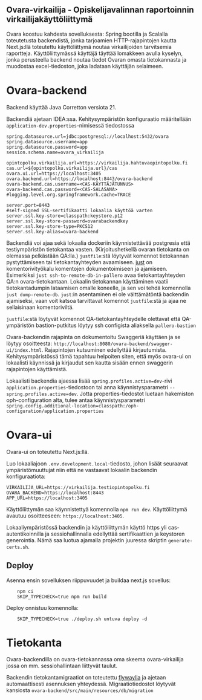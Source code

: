 ## Ovara-virkailija - Opiskelijavalinnan raportoinnin virkailijakäyttöliittymä

Ovara koostuu kahdesta sovelluksesta: Spring bootilla ja Scalalla toteutetusta backendistä,
jonka tarjoamien HTTP-rajapintojen kautta Next.js:llä toteutettu käyttöliittymä noutaa virkailijoiden tarvitsemia raportteja.
Käyttöliittymässä käyttäjä täyttää lomakkeen avulla kyselyn, jonka perusteella backend noutaa tiedot Ovaran omasta tietokannasta ja
muodostaa excel-tiedoston, joka ladataan käyttäjän selaimeen.

# Ovara-backend

Backend käyttää Java Corretton versiota 21.

Backendiä ajetaan IDEA:ssa. Kehitysympäristön konfiguraatio määritellään `application-dev.properties`-nimisessä tiedostossa
````
spring.datasource.url=jdbc:postgresql://localhost:5432/ovara
spring.datasource.username=app
spring.datasource.password=app
session.schema.name=ovara_virkailija

opintopolku.virkailija.url=https://virkailija.hahtuvaopintopolku.fi
cas.url=${opintopolku.virkailija.url}/cas
ovara.ui.url=https://localhost:3405
ovara.backend.url=https://localhost:8443/ovara-backend
ovara-backend.cas.username=<CAS-KÄYTTÄJÄTUNNUS>
ovara-backend.cas.password=<CAS-SALASANA>
#logging.level.org.springframework.cache=TRACE

server.port=8443
#self-signed SSL-sertifikaatti lokaalia käyttöä varten
server.ssl.key-store=classpath:keystore.p12
server.ssl.key-store-password=ovarabackendkey
server.ssl.key-store-type=PKCS12
server.ssl.key-alias=ovara-backend
````

Backendiä voi ajaa sekä lokaalia dockeriin käynnistettävää postgresia että testiympäristön tietokantaa vasten.
(Kirjoitushetkellä ovaran tietokanta on olemassa pelkästään QA:lla.) `justfile`:stä
löytyvät komennot tietokannan pystyttämiseen tai tietokantayhteyden avaamiseen. [just](https://github.com/casey/just) on
komentorivityökalu komentojen dokumentoimiseen ja ajamiseen. Esimerkiksi `just ssh-to-remote-db-in-pallero` avaa tietokantayhteyden
QA:n ovara-tietokantaan. Lokaalin tietokannan käyttäminen vaatii tietokantadumpin lataamisen omalle koneelle,
ja sen voi tehdä komennolla `just dump-remote-db`. `just`:in asentaminen ei ole välttämätöntä backendin ajamiseksi,
vaan voit katsoa tarvittavat komennot `justfile`:stä ja ajaa ne sellaisinaan komentoriviltä.

`justfile`:stä löytyvät komennot QA-tietokantayhteydelle olettavat että QA-ympäristön bastion-putkitus löytyy ssh configista aliaksella `pallero-bastion`

Ovara-backendin rajapinta on dokumentoitu Swaggeriä käyttäen ja se löytyy osoitteesta: `http://localhost:8080/ovara-backend/swagger-ui/index.html`.
Rajapintojen kutsuminen edellyttää kirjautumista. Kehitysympäristössä tämä tapahtuu helpoiten siten, että myös ovara-ui on
lokaalisti käynnissä ja kirjaudut sen kautta sisään ennen swaggerin rajapintojen käyttämistä.

Lokaalisti backendia ajaessa lisää `spring.profiles.active=dev`-rivi `application.properties`-tiedostoon
tai anna käynnistysparametri `--spring.profiles.active=dev`.
Jotta properties-tiedostot luetaan hakemiston oph-configuration alta, tulee antaa käynnistysparametri `spring.config.additional-location=classpath:/oph-configuration/application.properties`

# Ovara-ui

Ovara-ui on toteutettu Next.js:llä.

Luo lokaaliajoon `.env.development.local`-tiedosto, johon lisäät seuraavat ympäristömuuttujat niin että ne vastaavat lokaalin backendin konfiguraatiota:
````
VIRKAILIJA_URL=https://virkailija.testiopintopolku.fi
OVARA_BACKEND=https://localhost:8443
APP_URL=https://localhost:3405
````

Käyttöliittymän saa käynnistettyä komennolla `npm run dev`. Käyttöliittymä avautuu osoitteeseen: `https://localhost:3405`.

Lokaaliympäristössä backendin ja käyttöliittymän käyttö https yli cas-autentikoinnilla ja sessiohallinnalla edellyttää sertifikaattien ja keystoren generointia.
Nämä saa luotua ajamalla projektin juuressa skriptin `generate-certs.sh`.

## Deploy

Asenna ensin sovelluksen riippuvuudet ja buildaa next.js sovellus:
````
    npm ci
    SKIP_TYPECHECK=true npm run build
````
Deploy onnistuu komennolla:
````
    SKIP_TYPECHECK=true ./deploy.sh untuva deploy -d
````

# Tietokanta

Ovara-backendilla on ovara-tietokannassa oma skeema ovara-virkailija jossa on mm. sessiohallintaan liittyvät taulut.

Backendin tietokantamigraatiot on toteutettu [flywaylla](https://flywaydb.org/) ja ajetaan automaattisesti asennuksen
yhteydessä. Migraatiotiedostot löytyvät kansiosta `ovara-backend/src/main/resources/db/migration`
